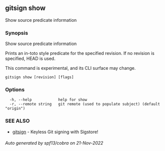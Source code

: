 ## gitsign show

Show source predicate information

### Synopsis

Show source predicate information

Prints an in-toto style predicate for the specified revision.
If no revision is specified, HEAD is used.

This command is experimental, and its CLI surface may change.

```
gitsign show [revision] [flags]
```

### Options

```
  -h, --help            help for show
  -r, --remote string   git remote (used to populate subject) (default "origin")
```

### SEE ALSO

* [gitsign](gitsign.md)	 - Keyless Git signing with Sigstore!

###### Auto generated by spf13/cobra on 21-Nov-2022
